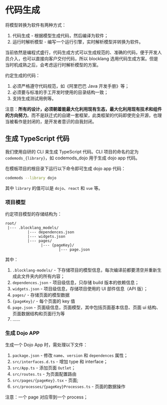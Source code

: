 # 代码生成

将模型转换为软件有两种方式：

1. 代码生成 - 根据模型生成代码，然后编译为软件；
2. 运行时解析模型 - 编写一个运行引擎，实时解析模型并转换为软件。

当前依然是编程式盛行，代码生成方式可以生成规范的、准确的代码，便于开发人员介入，也可以直接向客户交付代码，所以 blocklang 选用代码生成方案。但是当时机成熟之后，会考虑运行时解析模型的方案。

约定生成的代码：

1. 必须严格遵守代码规范，如《阿里巴巴 Java 开发手册》等；
2. 必须要与标准的手工开发时使用的目录结构一致；
3. 支持生成测试用例等。

注意：**所有的设计，必须朝着能最大化利用现有生态，最大化利用现有技术和组件的方向努力**。而不是跃迁式的自建一套框架，此类框架的代码即使完全开源，也理当被看作是封闭的，是开发者意识的自我封闭。

## 生成 TypeScript 代码

我们使用自研的 CLI 来生成 TypeScript 代码。CLI 项目的命名约定为 `codemods_{library}`，如 codemods_dojo 用于生成 dojo app 代码。

在模板项目的根目录下运行以下命令即可生成 dojo app 代码：

```sh
codemods --library dojo
```

其中 `library` 的值可以是 `dojo`、`react` 和 `vue` 等。

### 项目模型

约定项目模型的存储结构为：

```text
root/
 |--- .blocklang_models/
          |--- dependences.json
          |--- widgets.json
          |--- pages/
                |--- {pageKey}/
                        |--- page.json
```

其中：

1. `.blocklang-models/` - 下存储项目的模型信息，每次编译前都要清空并重新生成此文件夹内的所有内容；
2. `dependences.json` - 项目级信息，只存储 build 版本的依赖信息；
3. `widgets.json` - 项目级信息，存储项目使用的 UI 部件信息（API 版）；
4. `pages/` - 存储页面的模型数据
5. `{pageKey}/` - 每个页面的 key 值
6. `page.json` - 页面级信息，页面模型，其中包括页面基本信息、页面 ui 结构、页面数据结构和页面行为等
7. ……

### 生成 Dojo APP

生成一个 Dojo App 时，需处理以下文件：

1. `package.json` - 修改 `name`、`version` 和 `dependences` 属性；
2. `src/interfaces.d.ts` - 增加 type 和 interface；
3. `src/App.ts` - 添加页面 `Outlet`；
4. `src/routes.ts` - 为页面配置路由
5. `src/pages/{pageKey}.tsx` - 页面;
6. `src/processes/{pageKey}Processes.ts` - 页面的数据操作

注意：一个 page 对应零到一个 process；
